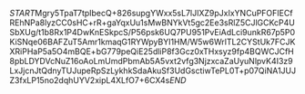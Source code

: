 $START$Mgry5TpaT7tpIbecQ+826supgYWxx5sL7lJIXZ9pJxIxYNCuPFOFIECfREhNPa8lyzCC0sHC+rR+gaYqxUu1sMwBNYkVt5gc2Ee3sRlZ5CJlGCKcP4USbXUg/t1b8Rx1P4DwKnESkpcS/P56psk6UQ7PU951PvEiAdLci9unkR67p5P0KiSNqe06BAFZuT5Amr1kmaqG1RYWpyBYI1HM/W5w6WrlTL2CYStUk7FCJKXRiPHaP5a5O4mBQE+bG779peQiE25dliP8f3Gcz0xTHxsyz9fp4BQWCJCfH8pbLDYDVcNuZ16oAoLmUmdPbmAb5A5vxt2vfg3NjzxcaZaUyuNlpvK4I3z9LxJjcnJtQdnyTUJupeRpSzLykhkSdaAkuSf3UdGsctiwTePL0T+p07QiNA1JUJZ3fxLP15no2dqhUYV2xipL4XLfO7+6CX4s$END$